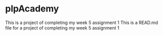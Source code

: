 # plpAcademy
This is a project of completing my week 5 assignment 1
This is a READ.md file for a project of completing my week 5 assignment 1

